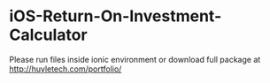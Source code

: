 # iOS-Return-On-Investment-Calculator
Please run files inside ionic environment or download full package at http://huyletech.com/portfolio/
